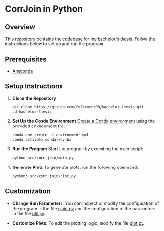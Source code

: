 # CorrJoin in Python

## Overview
This repository contains the codebase for my bachelor's thesis. Follow the instructions below to set up and run the program.

## Prerequisites
- [Anaconda](https://docs.anaconda.com/anaconda/install/#basic-install-instructions)

## Setup Instructions

1. **Clone the Repository**
   ```bash
   git clone https://github.com/felixmerz00/bachelor-thesis.git
   cd bachelor-thesis
   ```

2. **Set Up the Conda Environment**
   [Create a Conda environment](https://docs.conda.io/projects/conda/en/latest/user-guide/tasks/manage-environments.html#creating-an-environment-from-an-environment-yml-file) using the provided environment file:
   ```bash
   conda env create -f environment.yml
   conda activate conda-env-ba
   ```

3. **Run the Program**
   Start the program by executing the main script:
   ```bash
   python src/corr_join/main.py
   ```

4. **Generate Plots**
   To generate plots, run the following command:
   ```bash
   python3 src/corr_join/plot.py
   ```

## Customization

- **Change Run Parameters**: You can inspect or modify the configuration of the program in the file [main.py](https://github.com/felixmerz00/bachelor-thesis/blob/main/src/corr_join/main.py) and the configuration of the parameters in the file [util.py](https://github.com/felixmerz00/bachelor-thesis/blob/main/src/corr_join/util.py).

- **Customize Plots**: To edit the plotting logic, modify the file [plot.py](https://github.com/felixmerz00/bachelor-thesis/blob/main/src/corr_join/plot.py).
